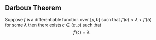 ## Darboux Theorem

Suppose $f$ is a differentiable function over $[a, b]$ such that $f'(a) < \lambda < f'(b)$ for some $\lambda$ then there exists $c \in (a, b)$ such that $$
f'(c) = \lambda
$$